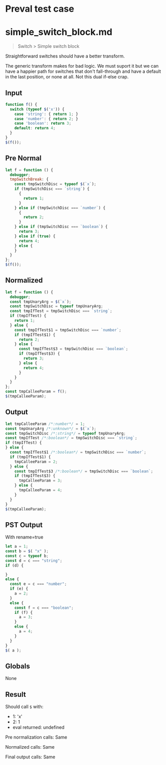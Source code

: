 # Preval test case

# simple_switch_block.md

> Switch > Simple switch block

Straightforward switches should have a better transform.

The generic transform makes for bad logic. We must suport it but we can have
a happier path for switches that don't fall-through and have a default in the
last position, or none at all. Not this dual if-else crap.

## Input

`````js filename=intro
function f() {
  switch (typeof $('x')) {
    case 'string': { return 1; }
    case 'number': { return 2; }
    case 'boolean': return 3;
    default: return 4;
  }
}
$(f());
`````

## Pre Normal


`````js filename=intro
let f = function () {
  debugger;
  tmpSwitchBreak: {
    const tmpSwitchDisc = typeof $(`x`);
    if (tmpSwitchDisc === `string`) {
      {
        return 1;
      }
    } else if (tmpSwitchDisc === `number`) {
      {
        return 2;
      }
    } else if (tmpSwitchDisc === `boolean`) {
      return 3;
    } else if (true) {
      return 4;
    } else {
    }
  }
};
$(f());
`````

## Normalized


`````js filename=intro
let f = function () {
  debugger;
  const tmpUnaryArg = $(`x`);
  const tmpSwitchDisc = typeof tmpUnaryArg;
  const tmpIfTest = tmpSwitchDisc === `string`;
  if (tmpIfTest) {
    return 1;
  } else {
    const tmpIfTest$1 = tmpSwitchDisc === `number`;
    if (tmpIfTest$1) {
      return 2;
    } else {
      const tmpIfTest$3 = tmpSwitchDisc === `boolean`;
      if (tmpIfTest$3) {
        return 3;
      } else {
        return 4;
      }
    }
  }
};
const tmpCalleeParam = f();
$(tmpCalleeParam);
`````

## Output


`````js filename=intro
let tmpCalleeParam /*:number*/ = 1;
const tmpUnaryArg /*:unknown*/ = $(`x`);
const tmpSwitchDisc /*:string*/ = typeof tmpUnaryArg;
const tmpIfTest /*:boolean*/ = tmpSwitchDisc === `string`;
if (tmpIfTest) {
} else {
  const tmpIfTest$1 /*:boolean*/ = tmpSwitchDisc === `number`;
  if (tmpIfTest$1) {
    tmpCalleeParam = 2;
  } else {
    const tmpIfTest$3 /*:boolean*/ = tmpSwitchDisc === `boolean`;
    if (tmpIfTest$3) {
      tmpCalleeParam = 3;
    } else {
      tmpCalleeParam = 4;
    }
  }
}
$(tmpCalleeParam);
`````

## PST Output

With rename=true

`````js filename=intro
let a = 1;
const b = $( "x" );
const c = typeof b;
const d = c === "string";
if (d) {

}
else {
  const e = c === "number";
  if (e) {
    a = 2;
  }
  else {
    const f = c === "boolean";
    if (f) {
      a = 3;
    }
    else {
      a = 4;
    }
  }
}
$( a );
`````

## Globals

None

## Result

Should call `$` with:
 - 1: 'x'
 - 2: 1
 - eval returned: undefined

Pre normalization calls: Same

Normalized calls: Same

Final output calls: Same
